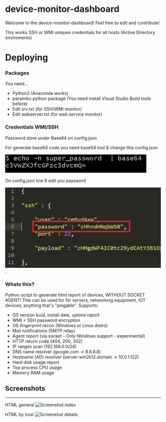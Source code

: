 # device-monitor-dashboard

Welcome to the device-monitor-dashboard! Feel free to edit and contribute!


This works SSH or WMI uniques credentials for all hosts (Active Directory enviroments)


# Deploying

### Packages


You need...

- Python3 (Anaconda works)
- paramiko python package (You need install Visual Studio Build tools before)
- Edit srv.txt (for SSH/WMI monitor)
- Edit webserver.txt (for web service monitor)



### Credentials WMI/SSH

Password store under Base64 on config.json

For generate base64 code you need base64 tool & change this config.json



![Generate Base64 string](/img/base64-tool.png "Generate Base64 string").

On config.json line 6 edit you password

![Change Base64 on config.json](/img/password-config-json.png "Change Base64 on config.json").


### Whats this?

Python script to generate html report of devices, WITHOUT SOCKET AGENT!
This can be used for for servers, networking equipment, IOT devices, anything that's "pingable".
Supports:

 * OS version buid, install date, uptime report
 * WMI + SSH password encryption
 * OS fingerprint recon (Windows or Linux distro)
 * Mail notifications (SMTP relay)
 * Agent report (via socket - Only Windows support - experimental) 
 * HTTP return code (404, 200, 302)
 * IP ranges scan (192.168.0.0/24)
 * DNS name resolver (google.com -> 8.8.8.8)
 * Hostname (AD) resolver (server-win2k12.domain -> 10.0.1.122)
 * Hard disk usage report
 * Top process CPU usage
 * Memory RAM usage


## Screenshots
---

HTML general
![Screenshot index](https://i.imgur.com/TPZsef6.png)

HTML by host
![Screenshot details](https://i.imgur.com/PbmueJq.png)

